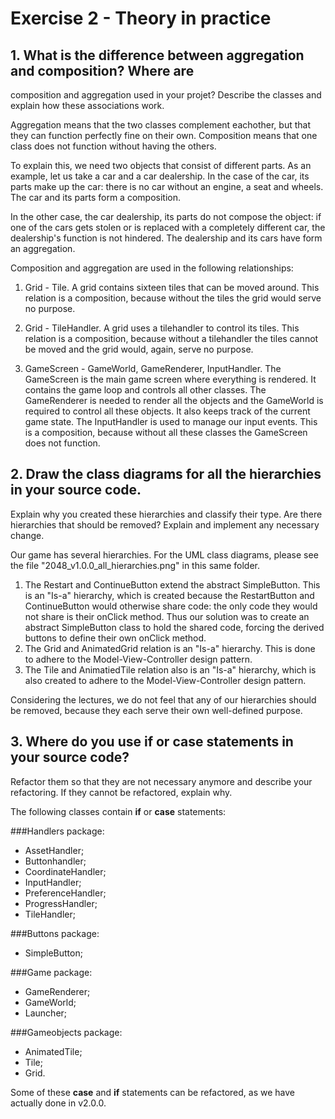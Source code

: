 # Exercise 2 - Theory in practice

## 1. What is the difference between aggregation and composition? Where are
composition and aggregation used in your projet? Describe the classes and
explain how these associations work.

Aggregation means that the two classes complement eachother, but that they can
function perfectly fine on their own.
Composition means that one class does not function without having the others.

To explain this, we need two objects that consist of different parts. As an
example, let us take a car and a car dealership. In the case of the car, its
parts make up the car: there is no car without an engine, a seat and wheels.
The car and its parts form a composition.

In the other case, the car dealership, its parts do not compose the object: if
one of the cars gets stolen or is replaced with a completely different car, the
dealership's function is not hindered. The dealership and its cars have form an
aggregation.

Composition and aggregation are used in the following relationships:

1. Grid - Tile. A grid contains sixteen tiles that can be moved around. This
relation is a composition, because without the tiles the grid would serve no
purpose. 

2. Grid - TileHandler. A grid uses a tilehandler to control its tiles. This
relation is a composition, because without a tilehandler the tiles cannot be
moved and the grid would, again, serve no purpose.

3. GameScreen - GameWorld, GameRenderer, InputHandler. The GameScreen is the
main game screen where everything is rendered. It contains the game loop and
controls all other classes. The GameRenderer is needed to render all the objects
and the GameWorld is required to control all these objects. It also keeps track
of the current game state. The InputHandler is used to manage our input events.
This is a composition, because without all these classes the GameScreen does not
function.

## 2. Draw the class diagrams for **all** the hierarchies in your source code.
Explain why you created these hierarchies and classify their type. Are there
hierarchies that should be removed? Explain and implement any necessary change.

Our game has several hierarchies. For the UML class diagrams, please see the
file "2048_v1.0.0_all_hierarchies.png" in this same folder.

1. The Restart and ContinueButton extend the abstract SimpleButton. This is an "Is-a" hierarchy,
which is created because the RestartButton and ContinueButton would otherwise
share code: the only code they would not share is their onClick method. Thus our
solution was to create an abstract SimpleButton class to hold the shared code,
forcing the derived buttons to define their own onClick method.
2. The Grid and AnimatedGrid relation is an "Is-a" hierarchy. This is done to
adhere to the Model-View-Controller design pattern.
3. The Tile and AnimatiedTile relation also is an "Is-a" hierarchy, which is
also created to adhere to the Model-View-Controller design pattern.

Considering the lectures, we do not feel that any of our hierarchies should be
removed, because they each serve their own well-defined purpose.

## 3. Where do you use **if** or **case** statements in your source code?
Refactor them so that they are not necessary anymore and describe your
refactoring. If they cannot be refactored, explain why.

The following classes contain **if** or **case** statements:

###Handlers package:
* AssetHandler;
* Buttonhandler;
* CoordinateHandler;
* InputHandler;
* PreferenceHandler;
* ProgressHandler;
* TileHandler;

###Buttons package:
* SimpleButton;

###Game package:
* GameRenderer;
* GameWorld;
* Launcher;

###Gameobjects package:
* AnimatedTile;
* Tile;
* Grid.

Some of these **case** and **if** statements can be refactored, as we have
actually done in v2.0.0.
